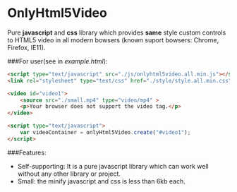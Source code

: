 # OnlyHtml5Video

Pure **javascript** and **css** library which provides **same** style custom controls to HTML5 video in all modern bowsers (known suport bowsers: Chrome, Firefox, IE11).

###For user(see in *example.html*):
```html
<script type="text/javascript" src="./js/onlyhtml5video.all.min.js"></script>
<link rel="stylesheet" type="text/css" href="./style/style.all.min.css">

<video id="video1">
	<source src="./small.mp4" type="video/mp4" >
	<p>Your browser does not support the video tag.</p>
</video>

<script type="text/javascript">
	var videoContainer = onlyHtml5Video.create("#video1");
</script>
```

###Features:
* Self-supporting: It is a pure javascript library which can work well without any other library or project.
* Small: the minify javascript and css is less than 6kb each.


